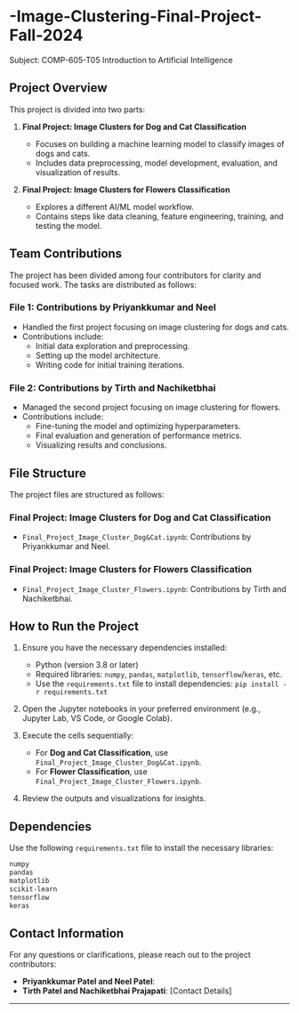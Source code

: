 # -Image-Clustering-Final-Project-Fall-2024
Subject: COMP-605-T05 Introduction to Artificial Intelligence

## Project Overview
This project is divided into two parts:

1. **Final Project: Image Clusters  for Dog and Cat Classification**
   - Focuses on building a machine learning model to classify images of dogs and cats.
   - Includes data preprocessing, model development, evaluation, and visualization of results.

2. **Final Project: Image Clusters  for Flowers Classification**
   - Explores a different AI/ML model workflow.
   - Contains steps like data cleaning, feature engineering, training, and testing the model.

## Team Contributions

The project has been divided among four contributors for clarity and focused work. The tasks are distributed as follows:

### File 1: Contributions by Priyankkumar and Neel
- Handled the first project focusing on image clustering for dogs and cats.
- Contributions include:
  - Initial data exploration and preprocessing.
  - Setting up the model architecture.
  - Writing code for initial training iterations.

### File 2: Contributions by Tirth and Nachiketbhai
- Managed the second project focusing on image clustering for flowers.
- Contributions include:
  - Fine-tuning the model and optimizing hyperparameters.
  - Final evaluation and generation of performance metrics.
  - Visualizing results and conclusions.

## File Structure

The project files are structured as follows:

### Final Project: Image Clusters  for Dog and Cat Classification
- `Final_Project_Image_Cluster_Dog&Cat.ipynb`: Contributions by Priyankkumar and Neel.

### Final Project: Image Clusters for Flowers Classification
- `Final_Project_Image_Cluster_Flowers.ipynb`: Contributions by Tirth and Nachiketbhai.

## How to Run the Project

1. Ensure you have the necessary dependencies installed:
   - Python (version 3.8 or later)
   - Required libraries: `numpy`, `pandas`, `matplotlib`, `tensorflow`/`keras`, etc.
   - Use the `requirements.txt` file to install dependencies: `pip install -r requirements.txt`

2. Open the Jupyter notebooks in your preferred environment (e.g., Jupyter Lab, VS Code, or Google Colab).

3. Execute the cells sequentially:
   - For **Dog and Cat Classification**, use `Final_Project_Image_Cluster_Dog&Cat.ipynb`.
   - For **Flower Classification**, use `Final_Project_Image_Cluster_Flowers.ipynb`.

4. Review the outputs and visualizations for insights.

## Dependencies

Use the following `requirements.txt` file to install the necessary libraries:

```txt
numpy
pandas
matplotlib
scikit-learn
tensorflow
keras
```

## Contact Information

For any questions or clarifications, please reach out to the project contributors:

- **Priyankkumar Patel and Neel Patel**: 
- **Tirth Patel and Nachiketbhai Prajapati**: [Contact Details]

---


